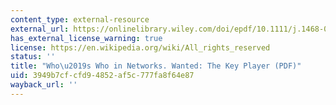 ```yaml
---
content_type: external-resource
external_url: https://onlinelibrary.wiley.com/doi/epdf/10.1111/j.1468-0262.2006.00709.x
has_external_license_warning: true
license: https://en.wikipedia.org/wiki/All_rights_reserved
status: ''
title: "Who\u2019s Who in Networks. Wanted: The Key Player (PDF)"
uid: 3949b7cf-cfd9-4852-af5c-777fa8f64e87
wayback_url: ''
---
```

